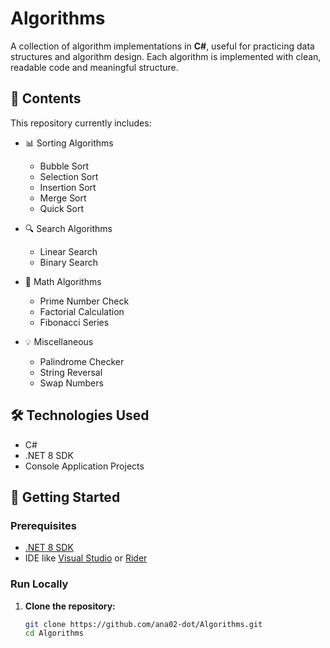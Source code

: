 # Algorithms

A collection of algorithm implementations in **C#**, useful for practicing data structures and algorithm design. Each algorithm is implemented with clean, readable code and meaningful structure.

## 📌 Contents

This repository currently includes:

- 📊 Sorting Algorithms  
  - Bubble Sort  
  - Selection Sort  
  - Insertion Sort  
  - Merge Sort  
  - Quick Sort  

- 🔍 Search Algorithms  
  - Linear Search  
  - Binary Search  

- 📐 Math Algorithms  
  - Prime Number Check  
  - Factorial Calculation  
  - Fibonacci Series  

- 💡 Miscellaneous  
  - Palindrome Checker  
  - String Reversal  
  - Swap Numbers  

## 🛠️ Technologies Used

- C#
- .NET 8 SDK
- Console Application Projects

## 🚀 Getting Started

### Prerequisites

- [.NET 8 SDK](https://dotnet.microsoft.com/en-us/download/dotnet/8.0)
- IDE like [Visual Studio](https://visualstudio.microsoft.com/) or [Rider](https://www.jetbrains.com/rider/)

### Run Locally

1. **Clone the repository:**

   ```bash
   git clone https://github.com/ana02-dot/Algorithms.git
   cd Algorithms
